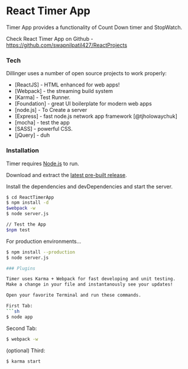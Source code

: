 # React Timer App


Timer App provides a functionality of Count Down timer and StopWatch.

Check React Timer App on Github - https://github.com/swapnilpatil427/ReactProjects

### Tech

Dillinger uses a number of open source projects to work properly:

* [ReactJS] - HTML enhanced for web apps!
* [Webpack] - the streaming build system
* [Karma] - Test Runner.
* [Foundation] - great UI boilerplate for modern web apps
* [node.js] - To Create a server
* [Express] - fast node.js network app framework [@tjholowaychuk]
* [mocha] - test the app
* [SASS] - powerful CSS.
* [jQuery] - duh


### Installation

Timer requires [Node.js](https://nodejs.org/) to run.

Download and extract the [latest pre-built release](https://github.com/swapnilpatil427/ReactProjects).

Install the dependencies and devDependencies and start the server.

```sh
$ cd ReactTimerApp
$ npm install -d
$webpack -w
$ node server.js

// Test the App
$npm test 
```

For production environments...

```sh
$ npm install --production
$ node server.js

### Plugins

Timer uses Karma + Webpack for fast developing and unit testing.
Make a change in your file and instantanously see your updates!

Open your favorite Terminal and run these commands.

First Tab:
```sh
$ node app
```

Second Tab:
```sh
$ webpack -w
```

(optional) Third:
```sh
$ karma start
```



